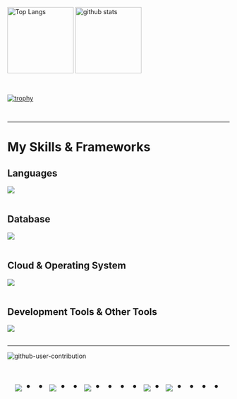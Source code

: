<p align="left">
  <img alt="Top Langs" height="150px" src="https://github-readme-stats.vercel.app/api/top-langs/?username=Haya-earth777&layout=compact&show_icons=true&theme=onedark" />
  <img alt="github stats" height="150px" src="https://github-readme-stats.vercel.app/api?username=Haya-earth777&theme=onedark&show_icons=ture" />
</p>

<br>

[![trophy](https://github-profile-trophy.vercel.app/?username=Haya-earth777&theme=onedark&column=7
)](https://github.com/ryo-ma/github-profile-trophy)

<br>
<hr>

# My Skills & Frameworks
## Languages

<img src="https://skillicons.dev/icons?i=html,css,sass,js,ts,ruby,jquery,react,rails" /> <br /><br />

## Database

<img src="https://skillicons.dev/icons?i=mysql" /> <br /><br />

## Cloud & Operating System

<img src="https://skillicons.dev/icons?i=aws,linux" /> <br /><br />

## Development Tools & Other Tools

<img src="https://skillicons.dev/icons?i=docker,git,github,githubactions,vscode,sentry,discord,gmail" /> <br /><br />

<!-- --------------------------------- :) ---------------------------------- -->

<hr>

![github-user-contribution](https://user-images.githubusercontent.com/97382295/213872063-96c2e170-7ec8-4b62-9484-132c5d4bb347.svg)


<div align="center">
  <h1>
      <img src="https://user-images.githubusercontent.com/44926913/175852850-3fb6c715-1856-41ff-8c1f-94ce3b03b458.gif">・・
      <img src="https://user-images.githubusercontent.com/44926913/175853109-f8850656-6704-4a8a-bee6-9aca154d929b.gif">・・
      <img src="https://user-images.githubusercontent.com/44926913/175853154-5449d974-975e-44a6-ab84-a86031265e40.gif">・・・・
      <img src="https://user-images.githubusercontent.com/44926913/175853109-f8850656-6704-4a8a-bee6-9aca154d929b.gif">・
      <img src="https://user-images.githubusercontent.com/44926913/175853154-5449d974-975e-44a6-ab84-a86031265e40.gif">・・・・
  </h1>
</div>
